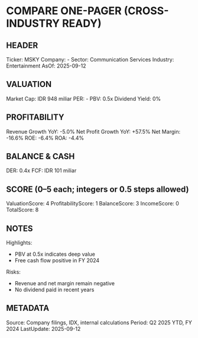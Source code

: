# COMPARE ONE-PAGER (CROSS-INDUSTRY READY)

## HEADER
Ticker: MSKY
Company: -
Sector: Communication Services
Industry: Entertainment
AsOf: 2025-09-12

## VALUATION
Market Cap: IDR 948 miliar
PER: -
PBV: 0.5x
Dividend Yield: 0%

## PROFITABILITY
Revenue Growth YoY: -5.0%
Net Profit Growth YoY: +57.5%
Net Margin: -16.6%
ROE: -6.4%
ROA: -4.4%

## BALANCE & CASH
DER: 0.4x
FCF: IDR 101 miliar

## SCORE (0–5 each; integers or 0.5 steps allowed)
ValuationScore: 4
ProfitabilityScore: 1
BalanceScore: 3
IncomeScore: 0
TotalScore: 8

## NOTES
Highlights:
- PBV at 0.5x indicates deep value
- Free cash flow positive in FY 2024

Risks:
- Revenue and net margin remain negative
- No dividend paid in recent years

## METADATA
Source: Company filings, IDX, internal calculations
Period: Q2 2025 YTD, FY 2024
LastUpdate: 2025-09-12